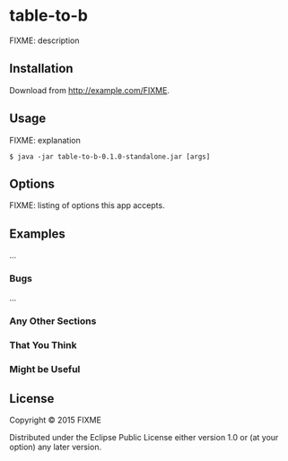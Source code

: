 # table-to-b

FIXME: description

## Installation

Download from http://example.com/FIXME.

## Usage

FIXME: explanation

    $ java -jar table-to-b-0.1.0-standalone.jar [args]

## Options

FIXME: listing of options this app accepts.

## Examples

...

### Bugs

...

### Any Other Sections
### That You Think
### Might be Useful

## License

Copyright © 2015 FIXME

Distributed under the Eclipse Public License either version 1.0 or (at
your option) any later version.
